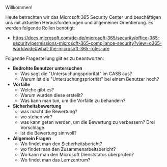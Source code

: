 Willkommen!

Heute betrachten wir das Microsoft 365 Security Center und beschäftigen uns mit aktuellen Herausforderungen und allgemeiner Orientierung.
Es werden folgende Rollen benötigt:
* https://docs.microsoft.com/de-de/microsoft-365/security/office-365-security/permissions-microsoft-365-compliance-security?view=o365-worldwide#what-the-microsoft-365-roles-are

Folgende Fragestellung gilt es zu beantworten:
* **Bedrohte Benutzer untersuchen**
  * Was sagt die "Untersuchungspriorität" im CASB aus?
  * Warum ist die "Untersuchungspriorität" bei einem Benutzer hoch?
* **Vorfälle**
  * Welche gibt es?
  * Warum wurden diese erstellt?
  * Was kann man tun, um die Vorfälle zu behandeln?
* **Sicherheitsbewertung**
  * was macht die Bewertung?
  * wo stehen wir?
  * was kann getan werden, um die Bewertung zu verbessern? Drei Vorschläge
  * ist die Bewertung sinnvoll?
* **Allgemein Fragen**
  * Wo findet man den Sicherheitsbericht?
  * wo findet man den Zusammenarbeitsbericht?
  * Wo kann man den Microsoft Dienststatus überprüfen?
  * Wo findet man das Lernzentrum?
